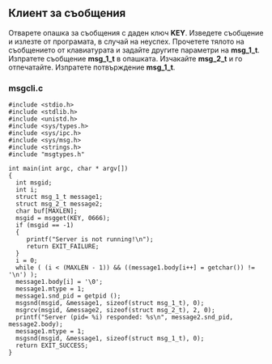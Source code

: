 ## Клиент за съобщения

Отварете опашка за съобщения с даден ключ **KEY**. Изведете съобщение и излезте от програмата, в случай на неуспех. Прочетете тялото на съобщението от клавиатурата и задайте другите параметри на **msg_1_t**. Изпратете съобщение **msg_1_t** в опашката. Изчакайте **msg_2_t** и го отпечатайте. Изпратете потвърждение **msg_1_t**.

### msgcli.c
```
#include <stdio.h>
#include <stdlib.h>
#include <unistd.h>
#include <sys/types.h>
#include <sys/ipc.h>
#include <sys/msg.h>
#include <strings.h>
#include "msgtypes.h"

int main(int argc, char * argv[])
{
  int msgid;
  int i;
  struct msg_1_t message1;
  struct msg_2_t message2;
  char buf[MAXLEN];
  msgid = msgget(KEY, 0666);
  if (msgid == -1)
  {
     printf("Server is not running!\n");
     return EXIT_FAILURE;
  }
  i = 0;
  while ( (i < (MAXLEN - 1)) && ((message1.body[i++] = getchar()) !=  '\n') );
  message1.body[i] = '\0';
  message1.mtype = 1;
  message1.snd_pid = getpid ();
  msgsnd(msgid, &message1, sizeof(struct msg_1_t), 0);
  msgrcv(msgid, &message2, sizeof(struct msg_2_t), 2, 0);
  printf("Server (pid= %i) responded: %s\n", message2.snd_pid, message2.body);
  message1.mtype = 1;
  msgsnd(msgid, &message1, sizeof(struct msg_1_t), 0);
  return EXIT_SUCCESS;
}
```
